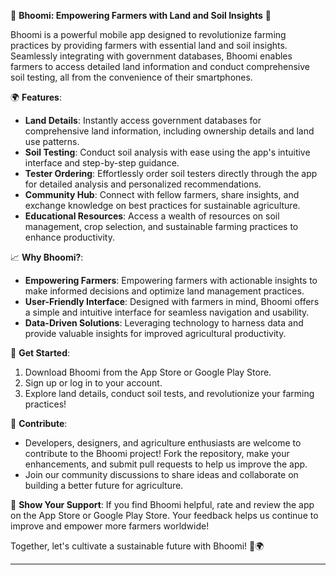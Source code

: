 
🌱 **Bhoomi: Empowering Farmers with Land and Soil Insights** 🚜

Bhoomi is a powerful mobile app designed to revolutionize farming practices by providing farmers with essential land and soil insights. Seamlessly integrating with government databases, Bhoomi enables farmers to access detailed land information and conduct comprehensive soil testing, all from the convenience of their smartphones.

🌍 **Features**:
- **Land Details**: Instantly access government databases for comprehensive land information, including ownership details and land use patterns.
- **Soil Testing**: Conduct soil analysis with ease using the app's intuitive interface and step-by-step guidance.
- **Tester Ordering**: Effortlessly order soil testers directly through the app for detailed analysis and personalized recommendations.
- **Community Hub**: Connect with fellow farmers, share insights, and exchange knowledge on best practices for sustainable agriculture.
- **Educational Resources**: Access a wealth of resources on soil management, crop selection, and sustainable farming practices to enhance productivity.

📈 **Why Bhoomi?**:
- **Empowering Farmers**: Empowering farmers with actionable insights to make informed decisions and optimize land management practices.
- **User-Friendly Interface**: Designed with farmers in mind, Bhoomi offers a simple and intuitive interface for seamless navigation and usability.
- **Data-Driven Solutions**: Leveraging technology to harness data and provide valuable insights for improved agricultural productivity.

🚀 **Get Started**:
1. Download Bhoomi from the App Store or Google Play Store.
2. Sign up or log in to your account.
3. Explore land details, conduct soil tests, and revolutionize your farming practices!

🌾 **Contribute**:
- Developers, designers, and agriculture enthusiasts are welcome to contribute to the Bhoomi project! Fork the repository, make your enhancements, and submit pull requests to help us improve the app.
- Join our community discussions to share ideas and collaborate on building a better future for agriculture.

🌟 **Show Your Support**:
If you find Bhoomi helpful, rate and review the app on the App Store or Google Play Store. Your feedback helps us continue to improve and empower more farmers worldwide!

Together, let's cultivate a sustainable future with Bhoomi! 🌿🌍

---
